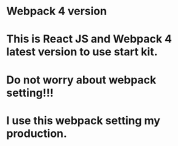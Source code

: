 # Webpack 4 version
# This is React JS and Webpack 4 latest version to use start kit.
# Do not worry about webpack setting!!!
# I use this webpack setting my production.
